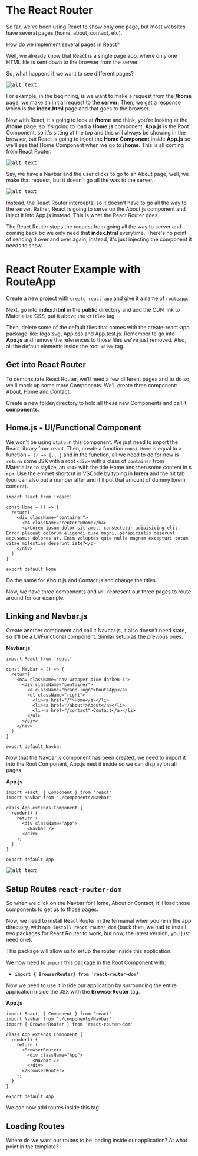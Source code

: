 # The React Router

So far, we've been using React to show only one page, but most websites have several pages (home, about, contact, etc).

How do we implement several pages in React?

Well, we already know that React is a single page app, where only one HTML file is sent down to the browser from the server.

So, what happens if we want to see different pages? 

<kbd>![alt text](img/reactrouter.png "screenshot")</kbd>

For example, in the beginning, is we want to make a request from the **/home** page, we make an initial request to the **server**. Then, we get a response which is the **index.html** page and that goes to the browser. 

Now with React, it's going to look at **/home** and think, you're looking at the **/home** page, so it's going to load a **Home.js** component. **App.js** is the Root Component, so it's sitting at the top and this will always be showing in the browser, but React is going to inject the **Home Component** inside **App.js** so we'll see that Home Component when we go to **/home**. This is all coming from React Router.

<kbd>![alt text](img/homecomp.png "screenshot")</kbd>

Say, we have a Navbar and the user clicks to go to an About page, well, we make that request, but it doesn't go all the was to the server.

<kbd>![alt text](img/aboutcomp.png "screenshot")</kbd>

Instead, the React Router intercepts, so it doesn't have to go all the way to the server. Rather, React is going to serve up the About.js component and inject it into App.js instead. This is what the React Router does.

The React Router stops the request from going all the way to server and coming back bc we only need that **index.html** everytime. There's no point of sending it over and over again, instead, it's just injecting the component it needs to show.

# React Router Example with RouteApp

Create a new project with ```create-react-app``` and give it a name of ```routeapp```.

Next, go into **index.html** in the **public** directory and add the CDN link to Materialize CSS, put it above the ```<title>``` tag.

Then, delete some of the default files that comes with the create-react-app package like: logo.svg, App.css and App.test.js. Remember to go into **App.js** and remove the references to those files we've just removed. Also, all the default elements inside the root ```<div>``` tag.

## Get into React Router

To demonstrate React Router, we'll need a few different pages and to do so, we'll mock up some more Components. We'll create three component: About, Home and Contact.

Create a new folder/directory to hold all these new Components and call it **components**.

## Home.js - UI/Functional Component

We won't be using ```state``` in this component. We just need to import the React library from react. Then, create a function ```const Home``` is equal to a function ```= () => {...}``` and in the function, all we need to do for now is ```return``` some JSX with a root ```<div>``` with a class of ```container``` from Materialize to stylize, an ```<h4>``` with the title Home and then some content in s ```<p>```. Use the emmet shortcut in VSCode by typing in **lorem** and the hit tab (you can also put a number after and it'll put that amount of dummy lorem content).

```
import React from 'react'

const Home = () => {
  return(
    <div className="container">
      <h4 className="center">Home</h4>
      <p>Lorem ipsum dolor sit amet, consectetur adipisicing elit. Error placeat dolorum eligendi quae magni, perspiciatis deserunt accusamus dolores at. Enim voluptas quia nulla magnam excepturi totam vitae molestiae deserunt iste?</p>
    </div>
  )
}

export default Home
```

Do the same for About.js and Contact.js and change the titles.

Now, we have three components and will represent our three pages to route around for our example.

## Linking and Navbar.js

Create another component and call it Navbar.js, it also doesn't need state, so it'll be a UI/Functional component. Similar setup as the previous ones.

**Navbar.js**
```
import React from 'react'

const Navbar = () => {
  return(
    <nav className="nav-wrapper blue darken-3">
      <div className="container">
        <a className="brand-logo">RouteApp</a>
        <ul className="right">
          <li><a href="/">Home</a></li>
          <li><a href="/about">About</a></li>
          <li><a href="/contact">Contact</a></li>
        </ul>
      </div>
    </nav>
  )
}

export default Navbar
```

Now that the Navbar.js component has been created, we need to import it into the Root Component, App.js nest it inside so we can display on all pages.

**App.js**
```
import React, { Component } from 'react'
import Navbar from './components/Navbar'

class App extends Component {
  render() {
    return (
      <div className="App">
        <Navbar />
      </div>
    );
  }
}

export default App
```

<kbd>![alt text](img/navbar.png "screenshot")</kbd>

## Setup Routes ```react-router-dom```

So when we click on the Navbar for Home, About or Contact, it'll load those components to get us to those pages.

Now, we need to install React Router in the termainal when you're in the app directory, with ```npm install react-router-dom``` (back then, we had to install two packages for React Router to work, but now, the latest version, you just need one).

This package will allow us to setup the router inside this application. 

We now need to ```import``` this package in the Root Component with:

* **```import { BrowserRouter} from 'react-router-dom'```**

Now we need to use it inside our application by surrounding the entire application inside the JSX with the **BrowserRouter** tag.

**App.js**
```
import React, { Component } from 'react'
import Navbar from './components/Navbar'
import { BrowserRouter } from 'react-router-dom'

class App extends Component {
  render() {
    return (
      <BrowserRouter>
        <div className="App">
          <Navbar />
        </div>
      </BrowserRouter>
    );
  }
}

export default App
```

We can now add routes inside this tag.

## Loading Routes

Where do we want our routes to be loading inside our application? At what point in the template?


